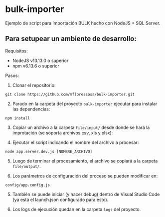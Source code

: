 # bulk-importer

Ejemplo de script para ímportación BULK hecho con NodeJS + SQL Server.

## Para setupear un ambiente de desarrollo:

Requisitos:

* NodeJS v13.13.0 o superior
* npm v6.13.6 o superior

Pasos:

1. Clonar el repositorio:
  ```
  git clone https://github.com/mfloressosa/bulk-importer.git
  ```

2. Parado en la carpeta del proyecto `bulk-importer` ejecutar para instalar las dependencias:
  ```
  npm install
  ```

3. Copiar un archivo a la carpeta `file/input/` desde donde se hará la improtación (se soporta archivos csv, xls y xlsx):

4. Ejecutar el script indicando el nombre del archivo a procesar:
  ```
  node app.server.dev.js [NOMBRE_ARCHIVO]
  ```

5. Luego de terminar el procesamiento, el archivo se copiará a la carpeta `file/output/`.

6. Los parámetros de configuración del proceso se pueden modificar en:
  ```
  config/app.config.js
  ```

5. También se puede iniciar (y hacer debug) dentro de Visual Studio Code (ya está el launch.json configurado para esto).

6. Los logs de ejecución quedan en la carpeta `logs` del proyecto.
